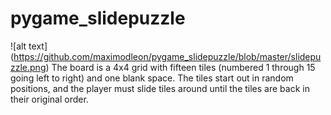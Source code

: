 # pygame_slidepuzzle
![alt text] (https://github.com/maximodleon/pygame_slidepuzzle/blob/master/slidepuzzle.png)
The board is a 4x4 grid with fifteen tiles (numbered 1 through 15 going left to right) and one blank space. The tiles start out in random positions, and the player must slide tiles around until the tiles are back in their original order.
